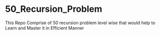 # 50_Recursion_Problem
This Repo Comprise of 50 recursion problem level wise that would help to Learn and Master it in Efficient Manner 
